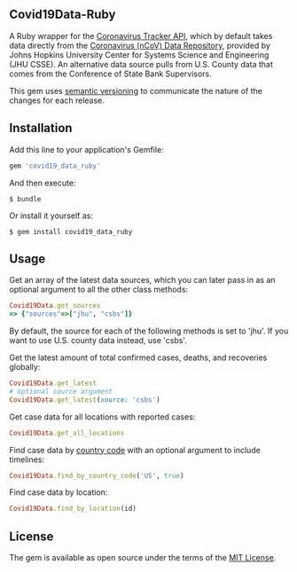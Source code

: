 ## Covid19Data-Ruby

A Ruby wrapper for the [Coronavirus Tracker API](https://github.com/ExpDev07/coronavirus-tracker-api), which by default takes data directly from the [Coronavirus (nCoV) Data Repository](https://github.com/CSSEGISandData/COVID-19), provided by Johns Hopkins University Center for Systems Science and Engineering (JHU CSSE). An alternative data source pulls from U.S. County data that comes from the Conference of State Bank Supervisors.

This gem uses [semantic versioning](https://semver.org/) to communicate the nature of the changes for each release.

## Installation

Add this line to your application's Gemfile:

```ruby
gem 'covid19_data_ruby'
```

And then execute:

    $ bundle

Or install it yourself as:

    $ gem install covid19_data_ruby

## Usage
Get an array of the latest data sources, which you can later pass in as an optional argument to all the other class methods:
```ruby
Covid19Data.get_sources
=> {"sources"=>["jhu", "csbs"]}
```

By default, the source for each of the following methods is set to 'jhu'. If you want to use U.S. county data instead, use 'csbs'.

Get the latest amount of total confirmed cases, deaths, and recoveries globally:
```ruby
Covid19Data.get_latest
# optional source argument
Covid19Data.get_latest(source: 'csbs')
```

Get case data for all locations with reported cases:
```ruby
Covid19Data.get_all_locations
```

Find case data by [country code](https://en.wikipedia.org/wiki/ISO_3166-1_alpha-2) with an optional argument to include timelines:
```ruby
Covid19Data.find_by_country_code('US', true)
```

Find case data by location:
```ruby
Covid19Data.find_by_location(id)
```

## License

The gem is available as open source under the terms of the [MIT License](http://opensource.org/licenses/MIT).

